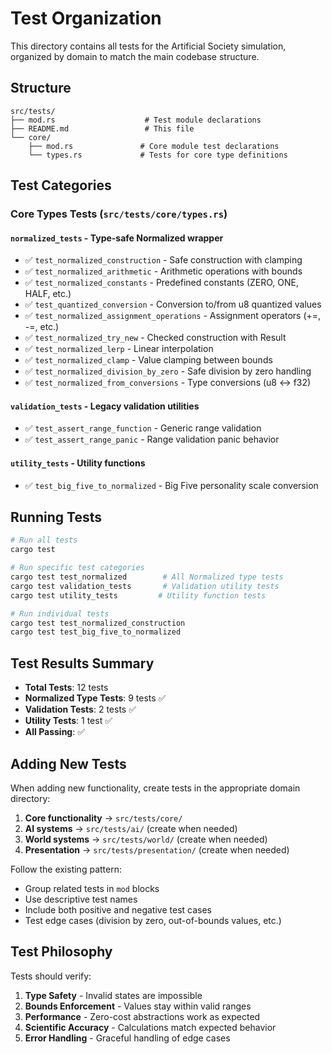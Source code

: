 # Test Organization

This directory contains all tests for the Artificial Society simulation, organized by domain to match the main codebase structure.

## Structure

```
src/tests/
├── mod.rs                    # Test module declarations
├── README.md                 # This file
└── core/
    ├── mod.rs               # Core module test declarations
    └── types.rs             # Tests for core type definitions
```

## Test Categories

### Core Types Tests (`src/tests/core/types.rs`)

#### `normalized_tests` - Type-safe Normalized wrapper
- ✅ `test_normalized_construction` - Safe construction with clamping
- ✅ `test_normalized_arithmetic` - Arithmetic operations with bounds
- ✅ `test_normalized_constants` - Predefined constants (ZERO, ONE, HALF, etc.)
- ✅ `test_quantized_conversion` - Conversion to/from u8 quantized values
- ✅ `test_normalized_assignment_operations` - Assignment operators (+=, -=, etc.)
- ✅ `test_normalized_try_new` - Checked construction with Result
- ✅ `test_normalized_lerp` - Linear interpolation
- ✅ `test_normalized_clamp` - Value clamping between bounds
- ✅ `test_normalized_division_by_zero` - Safe division by zero handling
- ✅ `test_normalized_from_conversions` - Type conversions (u8 ↔ f32)

#### `validation_tests` - Legacy validation utilities
- ✅ `test_assert_range_function` - Generic range validation
- ✅ `test_assert_range_panic` - Range validation panic behavior

#### `utility_tests` - Utility functions
- ✅ `test_big_five_to_normalized` - Big Five personality scale conversion

## Running Tests

```bash
# Run all tests
cargo test

# Run specific test categories
cargo test test_normalized        # All Normalized type tests
cargo test validation_tests       # Validation utility tests
cargo test utility_tests         # Utility function tests

# Run individual tests
cargo test test_normalized_construction
cargo test test_big_five_to_normalized
```

## Test Results Summary

- **Total Tests**: 12 tests
- **Normalized Type Tests**: 9 tests ✅
- **Validation Tests**: 2 tests ✅
- **Utility Tests**: 1 test ✅
- **All Passing**: ✅

## Adding New Tests

When adding new functionality, create tests in the appropriate domain directory:

1. **Core functionality** → `src/tests/core/`
2. **AI systems** → `src/tests/ai/` (create when needed)
3. **World systems** → `src/tests/world/` (create when needed)
4. **Presentation** → `src/tests/presentation/` (create when needed)

Follow the existing pattern:
- Group related tests in `mod` blocks
- Use descriptive test names
- Include both positive and negative test cases
- Test edge cases (division by zero, out-of-bounds values, etc.)

## Test Philosophy

Tests should verify:
1. **Type Safety** - Invalid states are impossible
2. **Bounds Enforcement** - Values stay within valid ranges
3. **Performance** - Zero-cost abstractions work as expected
4. **Scientific Accuracy** - Calculations match expected behavior
5. **Error Handling** - Graceful handling of edge cases
